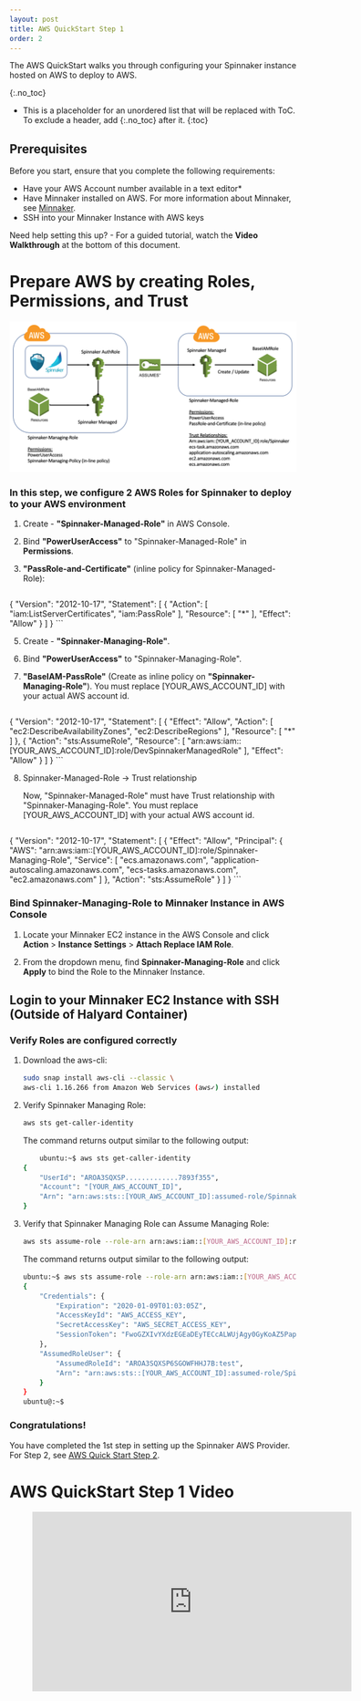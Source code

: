 ```yaml
---
layout: post
title: AWS QuickStart Step 1
order: 2
---
```


The AWS QuickStart walks you through configuring your Spinnaker instance hosted on AWS to deploy to AWS.

{:.no_toc}
* This is a placeholder for an unordered list that will be replaced with ToC. To exclude a header, add {:.no_toc} after it.
{:toc}

## Prerequisites
Before you start, ensure that you complete the following requirements:
* Have your AWS Account number available in a text editor* 
* Have Minnaker installed on AWS. For more information about Minnaker, see [Minnaker](https://github.com/armory/minnaker).
* SSH into your Minnaker Instance with AWS keys

Need help setting this up? -  For a guided tutorial, watch the **Video Walkthrough** at the bottom of this document.

# Prepare AWS by creating Roles, Permissions, and Trust

![No CREATE Permission](/images/AWS-Roles-Spinnaker.png)

### In this step, we configure 2 AWS Roles for Spinnaker to deploy to your AWS environment

1. Create - **"Spinnaker-Managed-Role"** in AWS Console.

3. Bind **"PowerUserAccess"** to "Spinnaker-Managed-Role" in **Permissions**.

4. **"PassRole-and-Certificate"** (inline policy for Spinnaker-Managed-Role):

    ```json
{
    "Version": "2012-10-17",
    "Statement": [
        {
            "Action": [
                "iam:ListServerCertificates",
                "iam:PassRole"
            ],
            "Resource": [
                "*"
            ],
            "Effect": "Allow"
        }
    ]
}
    ```

5. Create - **"Spinnaker-Managing-Role"**.

6. Bind **"PowerUserAccess"** to "Spinnaker-Managing-Role".

7. **"BaseIAM-PassRole"** (Create as inline policy on **"Spinnaker-Managing-Role"**). You must replace [YOUR_AWS_ACCOUNT_ID] with your actual AWS account id.

    ```json
{
    "Version": "2012-10-17",
    "Statement": [
        {
            "Effect": "Allow",
            "Action": [
                "ec2:DescribeAvailabilityZones",
                "ec2:DescribeRegions"
            ],
            "Resource": [
                "*"
            ]
        },
        {
            "Action": "sts:AssumeRole",
            "Resource": [
                "arn:aws:iam::[YOUR_AWS_ACCOUNT_ID]:role/DevSpinnakerManagedRole"
            ],
            "Effect": "Allow"
        }
    ]
}
    ```

8. Spinnaker-Managed-Role -> Trust relationship

    Now, "Spinnaker-Managed-Role" must have Trust relationship with "Spinnaker-Managing-Role". You must replace [YOUR_AWS_ACCOUNT_ID] with your actual AWS account id.

    ```json
{
    "Version": "2012-10-17",
    "Statement": [
    {
        "Effect": "Allow",
        "Principal": {
        "AWS": "arn:aws:iam::[YOUR_AWS_ACCOUNT_ID]:role/Spinnaker-Managing-Role",
        "Service": [
            "ecs.amazonaws.com",
            "application-autoscaling.amazonaws.com",
            "ecs-tasks.amazonaws.com",
            "ec2.amazonaws.com"
        ]
        },
        "Action": "sts:AssumeRole"
    }
    ]
}
    ```

### Bind Spinnaker-Managing-Role to Minnaker Instance in AWS Console

1. Locate your Minnaker EC2 instance in the AWS Console and click **Action** > **Instance Settings** > **Attach Replace IAM Role**.  

2. From the dropdown menu, find **Spinnaker-Managing-Role** and click **Apply**  to bind the Role to the Minnaker Instance.

## Login to your Minnaker EC2 Instance with SSH (Outside of Halyard Container)

### Verify Roles are configured correctly 

1. Download the aws-cli: 

    ```bash
    sudo snap install aws-cli --classic \
    aws-cli 1.16.266 from Amazon Web Services (aws✓) installed
    ```

2. Verify Spinnaker Managing Role:

    ```bash
    aws sts get-caller-identity 
    ```
    
    The command returns output similar to the following output:
    
    ```bash
        ubuntu:~$ aws sts get-caller-identity
    {
        "UserId": "AROA3SQXSP.............7893f355",
        "Account": "[YOUR_AWS_ACCOUNT_ID]",
        "Arn": "arn:aws:sts::[YOUR_AWS_ACCOUNT_ID]:assumed-role/Spinnaker-Managing-Role/i-0e.........7893f355"
    }
    ```
3. Verify that Spinnaker Managing Role can Assume Managing Role:
    
    ```bash
    aws sts assume-role --role-arn arn:aws:iam::[YOUR_AWS_ACCOUNT_ID]:role/Spinnaker-Managed-Role --role-session-name test
    ```

    The command returns output similar to the following output:

    ```bash
    ubuntu:~$ aws sts assume-role --role-arn arn:aws:iam::[YOUR_AWS_ACCOUNT_ID]:role/Spinnaker-Managed-Role --role-session-name test
    {
        "Credentials": {
            "Expiration": "2020-01-09T01:03:05Z",
            "AccessKeyId": "AWS_ACCESS_KEY",
            "SecretAccessKey": "AWS_SECRET_ACCESS_KEY",
            "SessionToken": "FwoGZXIvYXdzEGEaDEyTECcALWUjAgy0GyKoAZ5PapC1qqFwN55X0vRISdtZh19mR3V9p3i5dGZugt3FQ4DNOamVgIG82I1qaspn83aBefdbpUtznN9fJxwPNoRhYinVgIXGdsTWnBuQ57U7s/cDoHosvV5+J3oZj8ffjLInzsI05IrRBiOTmqU3caEP/e+6N5nzHg/9+aS6TCWjCIzjL0mHtclBBQ7k/dijrg/5vTVFh8UGakcJL3SV6gaCHj0k6BUzEii529nwBTItq6/QISV8wfGNLQJOPDB5P3zoQkHjkpoWCEh1p0oc4hEwki8F7NutXNrg14W+"
        },
        "AssumedRoleUser": {
            "AssumedRoleId": "AROA3SQXSP6SGOWFHHJ7B:test",
            "Arn": "arn:aws:sts::[YOUR_AWS_ACCOUNT_ID]:assumed-role/Spinnaker-Managed-Role/test"
        }
    }
    ubuntu@:~$
    ```
### Congratulations! 
You have completed the 1st step in setting up the Spinnaker AWS Provider.  For Step 2, see [AWS Quick Start Step 2](/spinnaker/Armory-Spinnaker-Quickstart-2).

# AWS QuickStart Step 1 Video

<!-- blank line -->
<figure class="video_container">
 <iframe width="560" height="315" src="https://www.youtube.com/embed/rHd0xyC7__c" frameborder="0" allow="accelerometer; autoplay; encrypted-media; gyroscope; picture-in-picture" allowfullscreen></iframe>
</figure>
<!-- blank line -->
